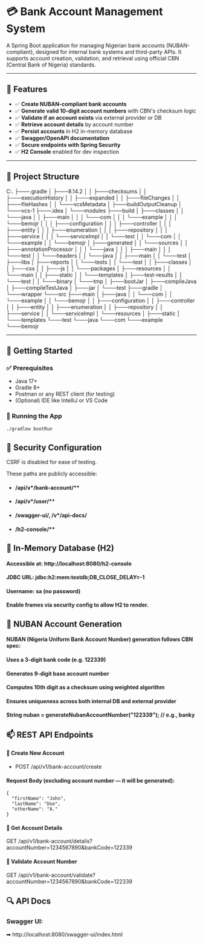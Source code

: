 # 💳 Bank Account Management System

A Spring Boot application for managing Nigerian bank accounts (NUBAN-compliant), designed for internal bank systems and third-party APIs. It supports account creation, validation, and retrieval using official CBN (Central Bank of Nigeria) standards.

---

## 🧩 Features

- ✅ **Create NUBAN-compliant bank accounts**
- ✅ **Generate valid 10-digit account numbers** with CBN's checksum logic
- ✅ **Validate if an account exists** via external provider or DB
- ✅ **Retrieve account details** by account number
- ✅ **Persist accounts** in H2 in-memory database
- ✅ **Swagger/OpenAPI documentation**
- ✅ **Secure endpoints with Spring Security**
- ✅ **H2 Console** enabled for dev inspection

---

## 📁 Project Structure
C:.
├───.gradle
│   ├───8.14.2
│   │   ├───checksums
│   │   ├───executionHistory
│   │   ├───expanded
│   │   ├───fileChanges
│   │   ├───fileHashes
│   │   └───vcsMetadata
│   ├───buildOutputCleanup
│   └───vcs-1
├───.idea
│   └───modules
├───build
│   ├───classes
│   │   └───java
│   │       ├───main
│   │       │   └───com
│   │       │       └───example
│   │       │           └───bemojr
│   │       │               ├───configuration
│   │       │               ├───controller
│   │       │               ├───entity
│   │       │               ├───enumeration
│   │       │               ├───repository
│   │       │               ├───service
│   │       │               └───serviceImpl
│   │       └───test
│   │           └───com
│   │               └───example
│   │                   └───bemojr
│   ├───generated
│   │   └───sources
│   │       ├───annotationProcessor
│   │       │   └───java
│   │       │       ├───main
│   │       │       └───test
│   │       └───headers
│   │           └───java
│   │               ├───main
│   │               └───test
│   ├───libs
│   ├───reports
│   │   └───tests
│   │       └───test
│   │           ├───classes
│   │           ├───css
│   │           ├───js
│   │           └───packages
│   ├───resources
│   │   └───main
│   │       ├───static
│   │       └───templates
│   ├───test-results
│   │   └───test
│   │       └───binary
│   └───tmp
│       ├───bootJar
│       ├───compileJava
│       ├───compileTestJava
│       ├───jar
│       └───test
├───gradle
│   └───wrapper
└───src
├───main
│   ├───java
│   │   └───com
│   │       └───example
│   │           └───bemojr
│   │               ├───configuration
│   │               ├───controller
│   │               ├───entity
│   │               ├───enumeration
│   │               ├───repository
│   │               ├───service
│   │               └───serviceImpl
│   └───resources
│       ├───static
│       └───templates
└───test
└───java
└───com
└───example
└───bemojr

---

## 🚀 Getting Started

### ✅ Prerequisites

- Java 17+
- Gradle 8+
- Postman or any REST client (for testing)
- (Optional) IDE like IntelliJ or VS Code

### 🔧 Running the App

```bash
./gradlew bootRun

```
## 🔐 Security Configuration
CSRF is disabled for ease of testing.

These paths are publicly accessible:

- #### /api/v*/bank-account/**

- #### /api/v*/user/**

- #### /swagger-ui/**, /v*/api-docs/**

- #### /h2-console/**

## 💾 In-Memory Database (H2)
#### Accessible at: http://localhost:8080/h2-console

#### JDBC URL: jdbc:h2:mem:testdb;DB_CLOSE_DELAY=-1

#### Username: sa (no password)

#### Enable frames via security config to allow H2 to render.

## 🧠 NUBAN Account Generation
#### NUBAN (Nigeria Uniform Bank Account Number) generation follows CBN spec:

#### Uses a 3-digit bank code (e.g. 122339)

#### Generates 9-digit base account number

#### Computes 10th digit as a checksum using weighted algorithm

#### Ensures uniqueness across both internal DB and external provider

#### String nuban = generateNubanAccountNumber("122339"); // e.g., banky

## 📫 REST API Endpoints
#### 🔹 Create New Account
- POST /api/v1/bank-account/create

#### Request Body (excluding account number — it will be generated):
```
{
  "firstName": "John",
  "lastName": "Doe",
  "otherName": "A."
}
```

#### 🔹 Get Account Details
GET /api/v1/bank-account/details?accountNumber=1234567890&bankCode=122339

#### 🔹 Validate Account Number
GET /api/v1/bank-account/validate?accountNumber=1234567890&bankCode=122339

## 🔍 API Docs
### Swagger UI:
➡ http://localhost:8080/swagger-ui/index.html